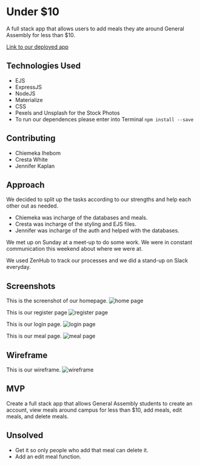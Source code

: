 # Under $10
A full stack app that allows users to add meals they ate around General Assembly for less than $10.

[Link to our deployed app](http://under-ten.herokuapp.com/)

## Technologies Used
- EJS
- ExpressJS
- NodeJS
- Materialize
- CSS
- Pexels and Unsplash for the Stock Photos
- To run our dependences please enter into Terminal `npm install --save`

## Contributing 
- Chiemeka Ihebom
- Cresta White
- Jennifer Kaplan

## Approach
We decided to split up the tasks according to our strengths and help each other out as needed.

- Chiemeka was incharge of the databases and meals.
- Cresta was incharge of the styling and EJS files.
- Jennifer was incharge of the auth and helped with the databases.

We met up on Sunday at a meet-up to do some work. We were in constant communication this weekend about where we were at.

We used ZenHub to track our processes and we did a stand-up on Slack everyday.

## Screenshots
This is the screenshot of our homepage.
![home page](https://i.imgur.com/pypO2NJ.jpg)

This is our register page
![register page](https://i.imgur.com/1KQYzby.png)

This is our login page.
![login page](https://i.imgur.com/aEiXSMA.png)

This is our meal page.
![meal page](https://i.imgur.com/SG8Rqvl.png)


## Wireframe

This is our wireframe.
![wireframe](https://i.imgur.com/WrqXZb3.png)

## MVP
Create a full stack app that allows General Assembly students to create an account, view meals around campus for less than $10, add meals, edit meals, and delete meals.

## Unsolved
- Get it so only people who add that meal can delete it.
- Add an edit meal function.
